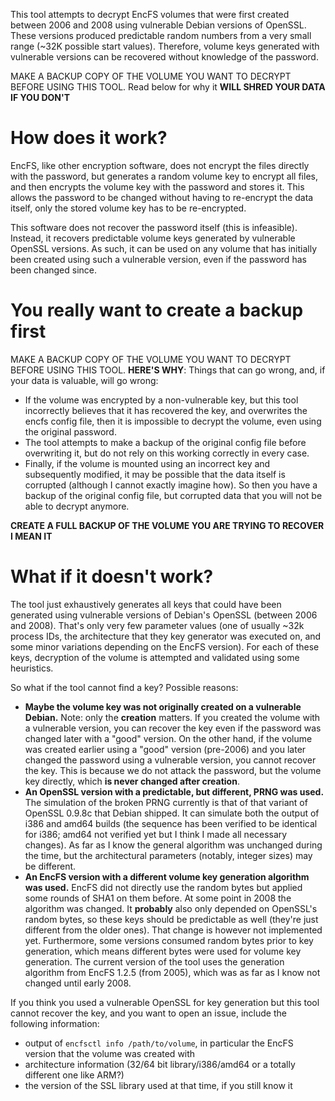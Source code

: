This tool attempts to decrypt EncFS volumes that were first created between
2006 and 2008 using vulnerable Debian versions of OpenSSL. These versions
produced predictable random numbers from a very small range (~32K possible
start values). Therefore, volume keys generated with vulnerable versions can
be recovered without knowledge of the password.

MAKE A BACKUP COPY OF THE VOLUME YOU WANT TO DECRYPT BEFORE USING THIS TOOL.
Read below for why it **WILL SHRED YOUR DATA IF YOU DON'T**

# How does it work?

EncFS, like other encryption software, does not encrypt the files directly
with the password, but generates a random volume key to encrypt all files,
and then encrypts the volume key with the password and stores it. This
allows the password to be changed without having to re-encrypt the data
itself, only the stored volume key has to be re-encrypted.

This software does not recover the password itself (this is infeasible).
Instead, it recovers predictable volume keys generated by vulnerable OpenSSL
versions. As such, it can be used on any volume that has initially been
created using such a vulnerable version, even if the password has been
changed since.

# You really want to create a backup first

MAKE A BACKUP COPY OF THE VOLUME YOU WANT TO DECRYPT BEFORE USING THIS TOOL.
**HERE'S WHY**:
Things that can go wrong, and, if your data is valuable, will go wrong:
- If the volume was encrypted by a non-vulnerable key, but this tool
  incorrectly believes that it has recovered the key, and overwrites the
  encfs config file, then it is impossible to decrypt the volume, even using
  the original password.
- The tool attempts to make a backup of the original config file before
  overwriting it, but do not rely on this working correctly in every case.
- Finally, if the volume is mounted using an incorrect key and subsequently
  modified, it may be possible that the data itself is corrupted (although I
  cannot exactly imagine how). So then you have a backup of the original
  config file, but corrupted data that you will not be able to decrypt
  anymore.

**CREATE A FULL BACKUP OF THE VOLUME YOU ARE TRYING TO RECOVER I MEAN IT**

# What if it doesn't work?

The tool just exhaustively generates all keys that could have been generated using vulnerable versions of Debian's OpenSSL (between 2006 and 2008). That's only very few parameter values (one of usually ~32k process IDs, the architecture that they key generator was executed on, and some minor variations depending on the EncFS version). For each of these keys, decryption of the volume is attempted and validated using some heuristics.

So what if the tool cannot find a key? Possible reasons:

- **Maybe the volume key was not originally created on a vulnerable Debian.** Note: only the **creation** matters. If you created the volume with a vulnerable version, you can recover the key even if the password was changed later with a "good" version. On the other hand, if the volume was created earlier using a "good" version (pre-2006) and you later changed the password using a vulnerable version, you cannot recover the key. This is because we do not attack the password, but the volume key directly, which **is never changed after creation**.
- **An OpenSSL version with a predictable, but different, PRNG was used.** The simulation of the broken PRNG currently is that of that variant of OpenSSL 0.9.8c that Debian shipped. It can simulate both the output of i386 and amd64 builds (the sequence has been verified to be identical for i386; amd64 not verified yet but I think I made all necessary changes). As far as I know the general algorithm was unchanged during the time, but the architectural parameters (notably, integer sizes) may be different.
- **An EncFS version with a different volume key generation algorithm was used.** EncFS did not directly use the random bytes but applied some rounds of SHA1 on them before. At some point in 2008 the algorithm was changed. It **probably** also only depended on OpenSSL's random bytes, so these keys should be predictable as well (they're just different from the older ones). That change is however not implemented yet. Furthermore, some versions consumed random bytes prior to key generation, which means different bytes were used for volume key generation. The current version of the tool uses the generation algorithm from EncFS 1.2.5 (from 2005), which was as far as I know not changed until early 2008.

If you think you used a vulnerable OpenSSL for key generation but this tool cannot recover the key, and you want to open an issue, include the following information:
- output of `encfsctl info /path/to/volume`, in particular the EncFS version that the volume was created with
- architecture information (32/64 bit library/i386/amd64 or a totally different one like ARM?)
- the version of the SSL library used at that time, if you still know it

